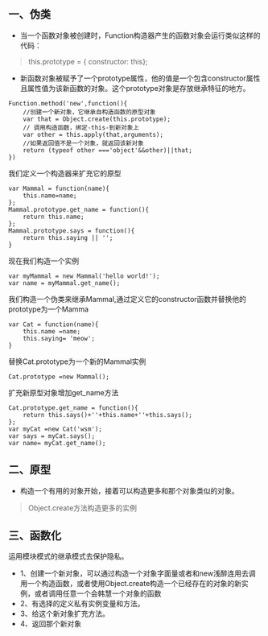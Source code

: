 ## 一、伪类
* 当一个函数对象被创建时，Function构造器产生的函数对象会运行类似这样的代码：
>this.prototype = { constructor: this};

* 新函数对象被赋予了一个prototype属性，他的值是一个包含constructor属性且属性值为该新函数的对象。这个prototype对象是存放继承特征的地方。

```
Function.method('new',function(){
    //创建一个新对象，它继承自构造函数的原型对象
    var that = Object.create(this.prototype);
    // 调用构造函数，绑定-this-到新对象上
    var other = this.apply(that,arguments);
    //如果返回值不是一个对象，就返回该新对象
    return (typeof other ==='object'&&other)||that;
})
```
 我们定义一个构造器来扩充它的原型
```
var Mammal = function(name){
    this.name=name;
};
Mammal.prototype.get_name = function(){
    return this.name;
};
Mammal.prototype.says = function(){
    return this.saying || '';
}
```
现在我们构造一个实例
```
var myMammal = new Mammal('hello world!');
var name = myMammal.get_name();
```
我们构造一个伪类来继承Mammal,通过定义它的constructor函数并替换他的prototype为一个Mamma
```
var Cat = function(name){
    this.name =name;
    this.saying= 'meow';
}
```
替换Cat.prototype为一个新的Mammal实例
```
Cat.prototype =new Mammal();
```
扩充新原型对象增加get_name方法
```
Cat.prototype.get_name = function(){
    return this.says()+''+this.name+''+this.says();
};
var myCat =new Cat('wsm');
var says = myCat.says();
var name= myCat.get_name();
```
## 二、原型
* 构造一个有用的对象开始，接着可以构造更多和那个对象类似的对象。
> Object.create方法构造更多的实例
## 三、函数化
运用模块模式的继承模式去保护隐私。
* 1、创建一个新对象，可以通过构造一个对象字面量或者和new浅醉连用去调用一个构造函数，或者使用Object.create构造一个已经存在的对象的新实例，或者调用任意一个会韩慧一个对象的函数
* 2、有选择的定义私有实例变量和方法。
* 3、给这个新对象扩充方法。
* 4、返回那个新对象

